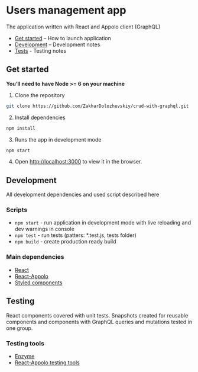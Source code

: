# Users management app

The application written with React and Appolo client (GraphQL)

* [Get started](#get-started) – How to launch application
* [Development](#development) – Development notes
* [Tests](#testing) - Testing notes

## Get started

**You’ll need to have Node >= 6 on your machine**

1. Clone the repository

```sh
git clone https://github.com/ZakharDolozhevskiy/crud-with-graphql.git
```

2. Install dependencies
```sh
npm install
```

3. Runs the app in development mode
```sh
npm start
```

4. Open [http://localhost:3000](http://localhost:3000) to view it in the browser.

## Development

All development dependencies and used script described here

### Scripts

* `npm start` - run application in development mode with live reloading and dev warnings in console
* `npm test` - run tests (patters: *.test.js, tests folder)
* `npm build` - create production ready build

### Main dependencies

* [React](https://reactjs.org/)
* [React-Appolo](https://www.apollographql.com/docs/react/api/react-apollo.html)
* [Styled components](https://www.styled-components.com)

## Testing

React components covered with unit tests. Snapshots created for reusable components
and components with GraphQL queries and mutations tested in one group.

### Testing tools

* [Enzyme](http://airbnb.io/enzyme/)
* [React-Appolo testing tools](https://www.apollographql.com/docs/guides/testing-react-components.html)